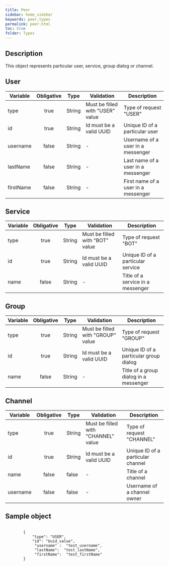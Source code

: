 ```yaml
---
title: Peer
sidebar: home_sidebar
keywords: peer,types
permalink: peer.html
toc: true
folder: Types
---
```


## Description

<p> This object represents particular user, service, group dialog or channel.
</p>

## User

| Variable  | Obligative  | Type| Validation| Description
|---|:---:|---|---|---|
| type | true | String | Must be filled with "USER" value |Type of request "USER" |
| id | true |  String |Id must be a valid  UUID  | Unique ID of  a particular user  |
| username  | false |  String | - | Username of a user in a messenger |
| lastName  | false |  String | - | Last name of a user in a messenger |
| firstName  | false |  String | - | First name of a user in a messenger |

## Service

| Variable  | Obligative  | Type| Validation| Description
|---|:---:|---|---|---|
| type | true | String | Must be filled with "BOT" value |Type of request "BOT" |
| id | true |  String |Id must be a valid  UUID  | Unique ID of  a particular service  |
| name  | false |  String | - | Title of a service in a messenger |
  
## Group
  
| Variable  | Obligative  | Type| Validation| Description
|---|:---:|---|---|---|
| type | true | String | Must be filled with "GROUP" value |Type of request "GROUP" |
| id | true |  String |Id must be a valid  UUID  | Unique ID of  a particular group dialog  |
| name  | false |  String | - | Title of a group dialog in a messenger |
   
## Channel
     
| Variable  | Obligative  | Type| Validation| Description
|---|:---:|---|---|---|
| type | true | String | Must be filled with "CHANNEL" value |Type of request "CHANNEL" |
| id | true |  String |Id must be a valid  UUID  | Unique ID of  a particular channel  |
| name  | false |  false | - | Title of a channel |
| username  | false |  false | - | Username of a channel owner |
    
## Sample object

```

		{
			"type": "USER",
			"id": "Uuid_value",
			 "username" :  "test_username",
			 "lastName":  "test_lastName",
			 "firstName":  "test_firstName"
		}
	
```


